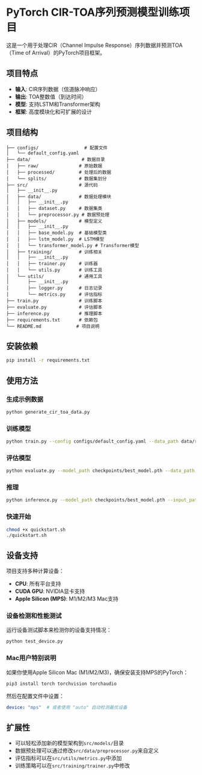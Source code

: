 # PyTorch CIR-TOA序列预测模型训练项目

这是一个用于处理CIR（Channel Impulse Response）序列数据并预测TOA（Time of Arrival）的PyTorch项目框架。

## 项目特点

- **输入**: CIR序列数据（信道脉冲响应）
- **输出**: TOA整数值（到达时间）
- **模型**: 支持LSTM和Transformer架构
- **框架**: 高度模块化和可扩展的设计

## 项目结构

```
├── configs/                 # 配置文件
│   └── default_config.yaml
├── data/                   # 数据目录
│   ├── raw/               # 原始数据
│   ├── processed/         # 处理后的数据
│   └── splits/            # 数据集划分
├── src/                   # 源代码
│   ├── __init__.py
│   ├── data/              # 数据处理模块
│   │   ├── __init__.py
│   │   ├── dataset.py     # 数据集类
│   │   └── preprocessor.py # 数据预处理
│   ├── models/            # 模型定义
│   │   ├── __init__.py
│   │   ├── base_model.py  # 基础模型类
│   │   ├── lstm_model.py  # LSTM模型
│   │   └── transformer_model.py # Transformer模型
│   ├── training/          # 训练相关
│   │   ├── __init__.py
│   │   ├── trainer.py     # 训练器
│   │   └── utils.py       # 训练工具
│   └── utils/             # 通用工具
│       ├── __init__.py
│       ├── logger.py      # 日志记录
│       └── metrics.py     # 评估指标
├── train.py               # 训练脚本
├── evaluate.py            # 评估脚本
├── inference.py           # 推理脚本
├── requirements.txt       # 依赖包
└── README.md             # 项目说明
```

## 安装依赖

```bash
pip install -r requirements.txt
```

## 使用方法

### 生成示例数据
```bash
python generate_cir_toa_data.py
```

### 训练模型
```bash
python train.py --config configs/default_config.yaml --data_path data/raw/cir_toa_train.csv --experiment_name cir_toa_experiment
```

### 评估模型
```bash
python evaluate.py --model_path checkpoints/best_model.pth --data_path data/raw/cir_toa_test.csv --preprocessor_path data/splits/cir_toa_experiment/preprocessor.pkl --task_type regression
```

### 推理
```bash
python inference.py --model_path checkpoints/best_model.pth --input_path data/raw/your_cir_data.csv --preprocessor_path data/splits/cir_toa_experiment/preprocessor.pkl --output_path results/toa_predictions.csv
```

### 快速开始
```bash
chmod +x quickstart.sh
./quickstart.sh
```

## 设备支持

项目支持多种计算设备：

- **CPU**: 所有平台支持
- **CUDA GPU**: NVIDIA显卡支持
- **Apple Silicon (MPS)**: M1/M2/M3 Mac支持

### 设备检测和性能测试

运行设备测试脚本来检测你的设备支持情况：

```bash
python test_device.py
```

### Mac用户特别说明

如果你使用Apple Silicon Mac (M1/M2/M3)，确保安装支持MPS的PyTorch：

```bash
pip3 install torch torchvision torchaudio
```

然后在配置文件中设置：
```yaml
device: "mps"  # 或者使用 "auto" 自动检测最优设备
```

## 扩展性

- 可以轻松添加新的模型架构到`src/models/`目录
- 数据预处理可以通过修改`src/data/preprocessor.py`来自定义
- 评估指标可以在`src/utils/metrics.py`中添加
- 训练策略可以在`src/training/trainer.py`中修改
